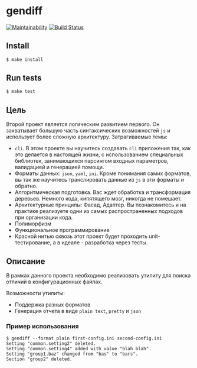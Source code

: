 # gendiff

[![Maintainability](https://api.codeclimate.com/v1/badges/61932f59eb215f7de694/maintainability)](https://codeclimate.com/github/dicodingru/project-lvl2-s245/maintainability)
[![Build Status](https://travis-ci.org/dicodingru/project-lvl2-s245.svg?branch=master)](https://travis-ci.org/dicodingru/project-lvl2-s245)

## Install

```sh
$ make install
```

## Run tests

```sh
$ make test
```

## Цель

Второй проект является логическим развитием первого. Он захватывает большую часть синтаксических возможностей `js` и использует более сложную архитектуру. Затрагиваемые темы:

- `cli`. В этом проекте вы научитесь создавать `cli` приложения так, как это делается в настоящей жизни, с использованием специальных библиотек, занимающихся парсингом входных параметров, валидацией и генерацией помощи.
- Форматы данных: `json`, `yaml`, `ini`. Кроме понимания самих форматов, вы так же научитесь транслировать данные из `js` в эти форматы и обратно.
- Алгоритмическая подготовка. Вас ждет обработка и трансформация деревьев. Немного кода, кипятящего мозг, никогда не помешает.
- Архитектурные принципы: Фасад, Адаптер. Вы познакомитесь и на практике реализуете одни из самых распространенных подходов при организации кода.
- Полиморфизм
- Функциональное программирование
- Красной нитью сквозь этот проект будет проходить unit-тестирование, а в идеале - разработка через тесты.

## Описание

В рамках данного проекта необходимо реализовать утилиту для поиска отличий в конфигурационных файлах.

Возможности утилиты:

- Поддержка разных форматов
- Генерация отчета в виде `plain text`, `pretty` и `json`

### Пример использования

```console
$ gendiff --format plain first-config.ini second-config.ini
Setting "common.setting2" deleted.
Setting "common.setting4" added with value "blah blah".
Setting "group1.baz" changed from "bas" to "bars".
Section "group2" deleted.
```
